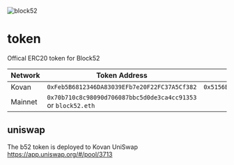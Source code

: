 ![block52](https://user-images.githubusercontent.com/8411406/120908800-9cf8e380-c6b1-11eb-9847-4010e8fe1288.jpg)

# token
Offical ERC20 token for Block52

| Network | Token Address | Sale Address | Owner |
|---|---|---|---|
| Kovan | `0xFeb5B6812346DA83039EFb7e20F22FC37A5Cf382` | `0x5156E3F65867Fc399CefBdAF058d2C18B0368443` | `0xC29082511fEBc2185986d341ee8be3c9B2c66b66` |
| Mainnet | `0x70b710c8c98090d706087bbc5d0de3ca4cc91353` or `block52.eth` | | `0x9572E2a1DF6CE89a632dA4d29d6b48453F505e85` |


## uniswap

The b52 token is deployed to Kovan UniSwap https://app.uniswap.org/#/pool/3713

